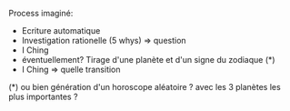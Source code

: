 Process imaginé:
- Ecriture automatique
- Investigation rationelle (5 whys) => question
- I Ching
- éventuellement? Tirage d'une planète et d'un signe du zodiaque (*)
- I Ching => quelle transition

(*) ou bien génération d'un horoscope aléatoire ? avec les 3 planètes les plus importantes ?